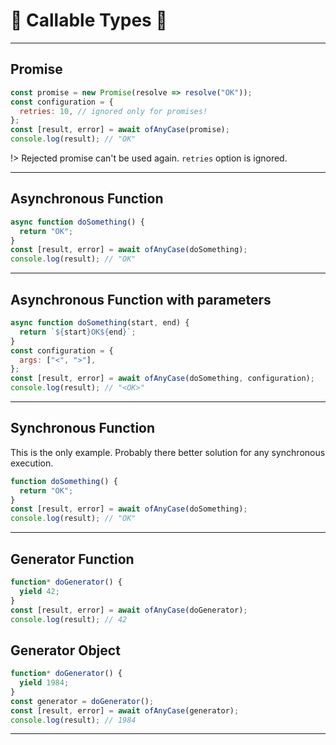 # 🔰 Callable Types 🔰

---

## Promise

```javascript
const promise = new Promise(resolve => resolve("OK"));
const configuration = {
  retries: 10, // ignored only for promises!
};
const [result, error] = await ofAnyCase(promise);
console.log(result); // "OK"
```

!> Rejected promise can't be used again. `retries` option is ignored.

---

## Asynchronous Function

```javascript
async function doSomething() {
  return "OK";
}
const [result, error] = await ofAnyCase(doSomething);
console.log(result); // "OK"
```

---

## Asynchronous Function with parameters

```javascript
async function doSomething(start, end) {
  return `${start}OK${end}`;
}
const configuration = {
  args: ["<", ">"],
};
const [result, error] = await ofAnyCase(doSomething, configuration);
console.log(result); // "<OK>"
```

---

## Synchronous Function

This is the only example. Probably there better solution for any synchronous execution.

```javascript
function doSomething() {
  return "OK";
}
const [result, error] = await ofAnyCase(doSomething);
console.log(result); // "OK"
```

---

## Generator Function

```javascript
function* doGenerator() {
  yield 42;
}
const [result, error] = await ofAnyCase(doGenerator);
console.log(result); // 42
```

## Generator Object

```javascript
function* doGenerator() {
  yield 1984;
}
const generator = doGenerator();
const [result, error] = await ofAnyCase(generator);
console.log(result); // 1984
```

---
